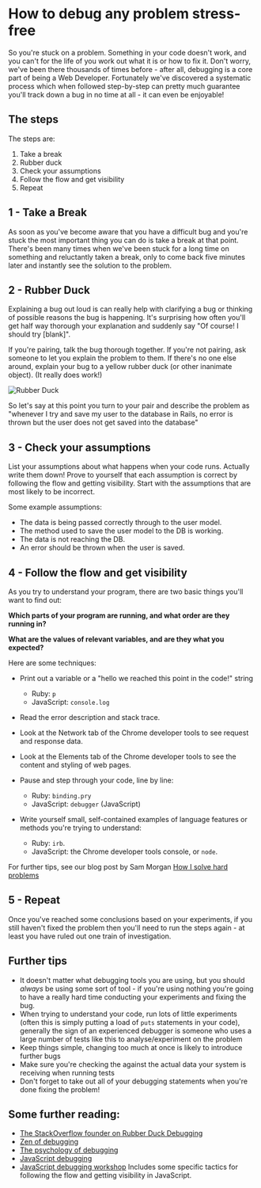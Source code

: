 # How to debug any problem stress-free

So you're stuck on a problem. Something in your code doesn't work, and you can't for the life of you work out what it is or how to fix it. Don't worry, we've been there thousands of times before - after all, debugging is a core part of being a Web Developer. Fortunately we've discovered a systematic process which when followed step-by-step can pretty much guarantee you'll track down a bug in no time at all - it can even be enjoyable!

## The steps

The steps are:

1. Take a break
2. Rubber duck
3. Check your assumptions
4. Follow the flow and get visibility
5. Repeat

## 1 - Take a Break

As soon as you've become aware that you have a difficult bug and you're stuck the most important thing you can do is take a break at that point. There's been many times when we've been stuck for a long time on something and reluctantly taken a break, only to come back five minutes later and instantly see the solution to the problem.

## 2 - Rubber Duck

Explaining a bug out loud is can really help with clarifying a bug or thinking of possible reasons the bug is happening.  It's surprising how often you'll get half way thorough your explanation and suddenly say "Of course! I should try [blank]".

If you're pairing, talk the bug thorough together.  If you're not pairing, ask someone to let you explain the problem to them.  If there's no one else around, explain your bug to a yellow rubber duck (or other inanimate object).  (It really does work!)

![Rubber Duck](https://hattonsimages.blob.core.windows.net/products/RubberDuck_3170853_Qty1_1.jpg)

So let's say at this point you turn to your pair and describe the problem as "whenever I try and save my user to the database in Rails, no error is thrown but the user does not get saved into the database"

## 3 - Check your assumptions

List your assumptions about what happens when your code runs.  Actually write them down! Prove to yourself that each assumption is correct by following the flow and getting visibility.  Start with the assumptions that are most likely to be incorrect.

Some example assumptions:

* The data is being passed correctly through to the user model.
* The method used to save the user model to the DB is working.
* The data is not reaching the DB.
* An error should be thrown when the user is saved.

## 4 - Follow the flow and get visibility

As you try to understand your program, there are two basic things you'll want to find out:

**Which parts of your program are running, and what order are they running in?**

**What are the values of relevant variables, and are they what you expected?**

Here are some techniques:

* Print out a variable or a "hello we reached this point in the code!" string
  * Ruby: `p`
  * JavaScript: `console.log`

* Read the error description and stack trace.

* Look at the Network tab of the Chrome developer tools to see request and response data.

* Look at the Elements tab of the Chrome developer tools to see the content and styling of web pages.

* Pause and step through your code, line by line:
  * Ruby: `binding.pry`
  * JavaScript: `debugger` (JavaScript)

* Write yourself small, self-contained examples of language features or methods you're trying to understand:
  * Ruby: `irb`.
  * JavaScript: the Chrome developer tools console, or `node`.

For further tips, see our blog post by Sam Morgan [How I solve hard problems](http://blog.makersacademy.com/how-i-solve-problems/)

## 5 - Repeat

Once you've reached some conclusions based on your experiments, if you still haven't
fixed the problem then you'll need to run the steps again - at least you have ruled out one train of investigation.

## Further tips

* It doesn't matter what debugging tools you are using, but you should *always* be using
some sort of tool - if you're using nothing you're going to have a really hard
time conducting your experiments and fixing the bug.
* When trying to understand your code, run lots of little experiments (often this is simply putting a
  load of `puts` statements in your code), generally the sign of an
  experienced debugger is someone who uses a large number of tests like this to
analyse/experiment on the problem
* Keep things simple, changing too much at once is likely to introduce further
  bugs
* Make sure you're checking the against the actual data your system is receiving
  when running tests
* Don't forget to take out all of your debugging statements when you're done fixing the problem!

## Some further reading:

   * [The StackOverflow founder on Rubber Duck Debugging](http://blog.codinghorror.com/rubber-duck-problem-solving/)
   * [Zen of debugging](http://webadvent.org/2012/debugging-zen-by-ben-ramsey)
   * [The psychology of debugging](https://docs.google.com/file/d/13hFUiT8lD1FiaRkwrM5AOdbT2xSVZF8eg0JXdcqU4mZSAzXkwonp1M-TFqR8/edit)
   * [JavaScript debugging](https://developer.chrome.com/devtools/docs/javascript-debugging)
   * [JavaScript debugging workshop](https://github.com/makersacademy/skills-workshops/tree/master/week-5/following_the_flow_and_getting_visibility_in_javascript) Includes some specific tactics for following the flow and getting visibility in JavaScript.
